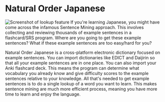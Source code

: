 Natural Order Japanese
======================
![Screenshot of lookup feature](https://cloud.githubusercontent.com/assets/1934920/4873818/1c72537c-6227-11e4-893d-d2117fa18b0a.png)
If you're learning Japanese, you might have come across the infamous Sentence Mining approach. 
This involves collecting and reviewing thousands of example sentences in a flashcard/SRS program.
Where are you going to get these example sentences?
What if these example sentences are too easy/hard for you?

Natural Order Japanese is a cross-platform electronic dictionary focused on example sentences. 
You can import dictionaries like EDICT and Daijirin so that all your example sentences are in one place.
You can also import your Anki flashcard deck. This means the program can determine what vocabulary you 
already know and give difficulty scores to the example sentences relative to your knowledge.
All that's needed to get example sentences is to do a single lookup of a word you want to learn.
This makes sentence mining are much more efficient process, meaning you have more time to learn and enjoy the language.
